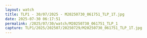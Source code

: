 ```yaml
---
layout: watch
title: TLP1 - 30/07/2025 - M20250730_061751_TLP_1T.jpg
date: 2025-07-30 06:17:51
permalink: /2025/07/30/watch/M20250730_061751_TLP_1
capture: TLP1/2025/202507/20250729/M20250730_061751_TLP_1T.jpg
---
```

